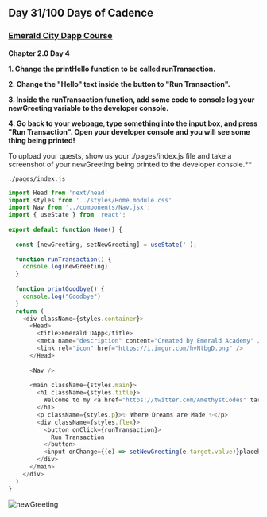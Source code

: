 ## Day 31/100 Days of Cadence

### [Emerald City Dapp Course](https://github.com/emerald-dao/beginner-dapp-course)

**Chapter 2.0 Day 4**

**1. Change the printHello function to be called runTransaction.**

**2. Change the "Hello" text inside the button to "Run Transaction".**

**3. Inside the runTransaction function, add some code to console log your newGreeting variable to the developer console.**

**4. Go back to your webpage, type something into the input box, and press "Run Transaction". Open your developer console and you will see some thing being printed!**

To upload your quests, show us your ./pages/index.js file and take a screenshot of your newGreeting being printed to the developer console.**

`./pages/index.js`
```javascript
import Head from 'next/head'
import styles from '../styles/Home.module.css'
import Nav from '../components/Nav.jsx';
import { useState } from 'react';
 
export default function Home() {
 
  const [newGreeting, setNewGreeting] = useState('');
 
  function runTransaction() {
    console.log(newGreeting)
  }
 
  function printGoodbye() {
    console.log("Goodbye")
  }
  return (
    <div className={styles.container}>
      <Head>
        <title>Emerald DApp</title>
        <meta name="description" content="Created by Emerald Academy" />
        <link rel="icon" href="https://i.imgur.com/hvNtbgD.png" />
      </Head>
 
      <Nav />
 
      <main className={styles.main}>
        <h1 className={styles.title}>
          Welcome to my <a href="https://twitter.com/AmethystCodes" target="_blank">Emerald Dapp!</a>
        </h1>
        <p className={styles.p}>✨ Where Dreams are Made ✨</p>
        <div className={styles.flex}>
          <button onClick={runTransaction}>
            Run Transaction
          </button>
          <input onChange={(e) => setNewGreeting(e.target.value)}placeholder="Hello!!" />
        </div>
      </main>
    </div>
  )
}
```

![newGreeting](https://github.com/AmethystCodes/ec-beginner-dapp-course/blob/main/images/run-transaction-btn.png)
